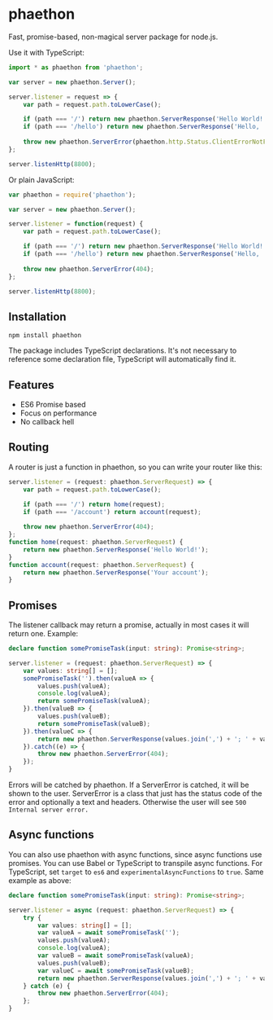 phaethon
========
Fast, promise-based, non-magical server package for node.js.

Use it with TypeScript:
```typescript
import * as phaethon from 'phaethon';

var server = new phaethon.Server();

server.listener = request => {
    var path = request.path.toLowerCase();

    if (path === '/') return new phaethon.ServerResponse('Hello World!');
    if (path === '/hello') return new phaethon.ServerResponse('Hello, ' + request.query.name + '!');
    
	throw new phaethon.ServerError(phaethon.http.Status.ClientErrorNotFound);
};

server.listenHttp(8800);
```

Or plain JavaScript:
```typescript
var phaethon = require('phaethon');

var server = new phaethon.Server();

server.listener = function(request) {
    var path = request.path.toLowerCase();

    if (path === '/') return new phaethon.ServerResponse('Hello World!');
    if (path === '/hello') return new phaethon.ServerResponse('Hello, ' + request.query.name + '!');
    
	throw new phaethon.ServerError(404);
};

server.listenHttp(8800);
```

Installation
------------
```
npm install phaethon
```
The package includes TypeScript declarations. It's not necessary to reference some declaration file, TypeScript will automatically find it.

Features
--------
* ES6 Promise based
* Focus on performance
* No callback hell

Routing
-------
A router is just a function in phaethon, so you can write your router like this:
```typescript
server.listener = (request: phaethon.ServerRequest) => {
    var path = request.path.toLowerCase();

    if (path === '/') return home(request);
	if (path === '/account') return account(request);
    
	throw new phaethon.ServerError(404);
};
function home(request: phaethon.ServerRequest) {
	return new phaethon.ServerResponse('Hello World!');
}
function account(request: phaethon.ServerRequest) {
	return new phaethon.ServerResponse('Your account');
}

```

Promises
--------
The listener callback may return a promise, actually in most cases it will return one. Example:
```typescript
declare function somePromiseTask(input: string): Promise<string>;

server.listener = (request: phaethon.ServerRequest) => {
	var values: string[] = [];
	somePromiseTask('').then(valueA => {
		values.push(valueA);
		console.log(valueA);
		return somePromiseTask(valueA);
	}).then(valueB => {
		values.push(valueB);
		return somePromiseTask(valueB);
	}).then(valueC => {
		return new phaethon.ServerResponse(values.join(',') + '; ' + valueC);
	}).catch((e) => {
		throw new phaethon.ServerError(404);
	});
}
```
Errors will be catched by phaethon. If a ServerError is catched, it will be shown to the user. ServerError is a class that just has the status code of the error and optionally a text and headers. Otherwise the user will see `500 Internal server error.`

Async functions
---------------
You can also use phaethon with async functions, since async functions use promises. You can use Babel or TypeScript to transpile async functions. For TypeScript, set `target` to `es6` and `experimentalAsyncFunctions` to `true`.
Same example as above:
```typescript
declare function somePromiseTask(input: string): Promise<string>;

server.listener = async (request: phaethon.ServerRequest) => {
	try {
		var values: string[] = [];
		var valueA = await somePromiseTask('');
		values.push(valueA);
		console.log(valueA);
		var valueB = await somePromiseTask(valueA);
		values.push(valueB);
		var valueC = await somePromiseTask(valueB);
		return new phaethon.ServerResponse(values.join(',') + '; ' + valueC);
	} catch (e) {
		throw new phaethon.ServerError(404);
	};
}
```
